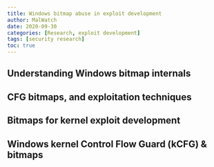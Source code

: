 ```yaml
---
title: Windows bitmap abuse in exploit development
author: MalWatch
date: 2020-09-30
categories: [Research, exploit development]
tags: [security research]
toc: true
---
```


## Understanding Windows bitmap internals

## CFG bitmaps, and exploitation techniques

## Bitmaps for kernel exploit development

## Windows kernel Control Flow Guard (kCFG) & bitmaps
